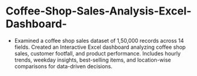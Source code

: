 # Coffee-Shop-Sales-Analysis-Excel-Dashboard-
* Examined a coffee shop sales dataset of 1,50,000 records across 14 fields. Created an Interactive Excel dashboard analyzing coffee shop sales, customer footfall, and product performance. Includes hourly trends, weekday insights, best-selling items, and location-wise comparisons for data-driven decisions. 
